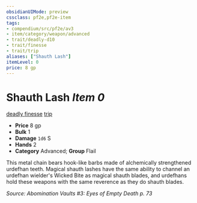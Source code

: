 ```yaml
---
obsidianUIMode: preview
cssclass: pf2e,pf2e-item
tags:
- compendium/src/pf2e/av3
- item/category/weapon/advanced
- trait/deadly-d10
- trait/finesse
- trait/trip
aliases: ["Shauth Lash"]
itemLevel: 0
price: 8 gp
---
```

# Shauth Lash *Item 0*  
[deadly <d10>](../../../rules/traits/deadly.md)  [finesse](../../../rules/traits/finesse.md)  [trip](../../../rules/traits/trip.md)  

- **Price** 8 gp
- **Bulk** 1
- **Damage** `1d6` S
- **Hands** 2
- **Category** Advanced; **Group** Flail 

This metal chain bears hook-like barbs made of alchemically strengthened urdefhan teeth. Magical shauth lashes have the same ability to channel an urdefhan wielder's Wicked Bite as magical shauth blades, and urdefhans hold these weapons with the same reverence as they do shauth blades.

*Source: Abomination Vaults #3: Eyes of Empty Death p. 73*